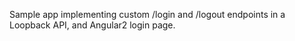 Sample app implementing custom /login and /logout endpoints in a Loopback API, and Angular2 login page.
